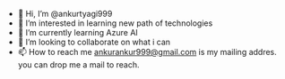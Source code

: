 - 👋 Hi, I’m @ankurtyagi999
- 👀 I’m interested in learning new path of technologies
- 🌱 I’m currently learning Azure AI
- 💞️ I’m looking to collaborate on what i can
- 📫 How to reach me ankurankur999@gmail.com is my mailing addres. you can drop me a mail to reach.

<!---
ankurtyagi999/ankurtyagi999 is a ✨ special ✨ repository because its `README.md` (this file) appears on your GitHub profile.
You can click the Preview link to take a look at your changes.
--->

